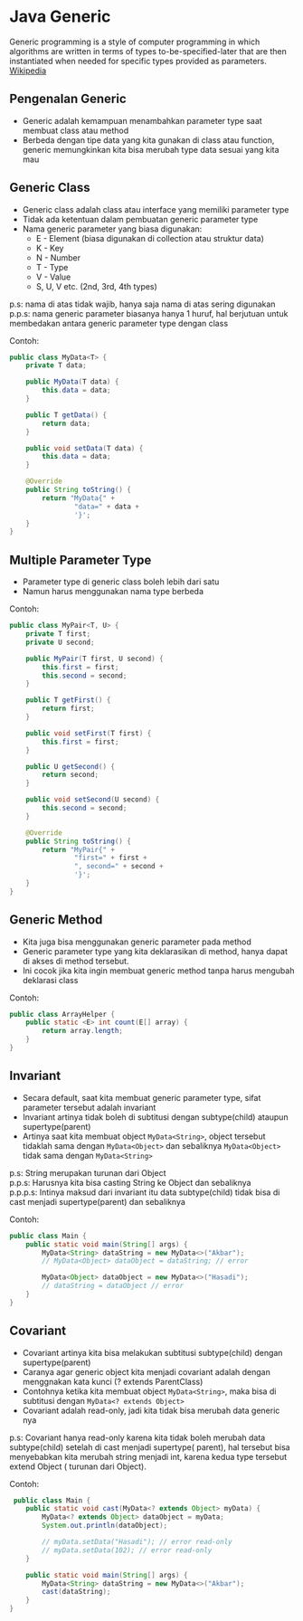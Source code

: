 # Java Generic

Generic programming is a style of computer programming in which algorithms are written in terms of types
to-be-specified-later that are then instantiated when needed for specific types provided as parameters.
[Wikipedia](https://en.wikipedia.org/wiki/Generic_programming)

## Pengenalan Generic

- Generic adalah kemampuan menambahkan parameter type saat membuat class atau method
- Berbeda dengan tipe data yang kita gunakan di class atau function, generic memungkinkan kita bisa merubah type data
  sesuai yang kita mau

## Generic Class

- Generic class adalah class atau interface yang memiliki parameter type
- Tidak ada ketentuan dalam pembuatan generic parameter type
- Nama generic parameter yang biasa digunakan:
    - E - Element (biasa digunakan di collection atau struktur data)
    - K - Key
    - N - Number
    - T - Type
    - V - Value
    - S, U, V etc. (2nd, 3rd, 4th types)

p.s: nama di atas tidak wajib, hanya saja nama di atas sering digunakan  
p.p.s: nama generic parameter biasanya hanya 1 huruf, hal berjutuan untuk membedakan antara generic parameter type
dengan class

Contoh:

```java
public class MyData<T> {
    private T data;

    public MyData(T data) {
        this.data = data;
    }

    public T getData() {
        return data;
    }

    public void setData(T data) {
        this.data = data;
    }

    @Override
    public String toString() {
        return "MyData{" +
                "data=" + data +
                '}';
    }
}
```

## Multiple Parameter Type

- Parameter type di generic class boleh lebih dari satu
- Namun harus menggunakan nama type berbeda

Contoh:

```java
public class MyPair<T, U> {
    private T first;
    private U second;

    public MyPair(T first, U second) {
        this.first = first;
        this.second = second;
    }

    public T getFirst() {
        return first;
    }

    public void setFirst(T first) {
        this.first = first;
    }

    public U getSecond() {
        return second;
    }

    public void setSecond(U second) {
        this.second = second;
    }

    @Override
    public String toString() {
        return "MyPair{" +
                "first=" + first +
                ", second=" + second +
                '}';
    }
}
```

## Generic Method

- Kita juga bisa menggunakan generic parameter pada method
- Generic parameter type yang kita deklarasikan di method, hanya dapat di akses di method tersebut.
- Ini cocok jika kita ingin membuat generic method tanpa harus mengubah deklarasi class

Contoh:

```java
public class ArrayHelper {
    public static <E> int count(E[] array) {
        return array.length;
    }
}
```

## Invariant

- Secara default, saat kita membuat generic parameter type, sifat parameter tersebut adalah invariant
- Invariant artinya tidak boleh di subtitusi dengan subtype(child) ataupun supertype(parent)
- Artinya saat kita membuat object ```MyData<String>```, object tersebut tidaklah sama dengan ```MyData<Object>``` dan
  sebaliknya  ```MyData<Object>``` tidak sama dengan ```MyData<String>```

p.s: String merupakan turunan dari Object  
p.p.s: Harusnya kita bisa casting String ke Object dan sebaliknya  
p.p.p.s: Intinya maksud dari invariant itu data subtype(child) tidak bisa di cast menjadi supertype(parent) dan
sebaliknya

Contoh:

```java
public class Main {
    public static void main(String[] args) {
        MyData<String> dataString = new MyData<>("Akbar");
        // MyData<Object> dataObject = dataString; // error

        MyData<Object> dataObject = new MyData<>("Hasadi");
        // dataString = dataObject // error
    }
}
```

## Covariant

- Covariant artinya kita bisa melakukan subtitusi subtype(child) dengan supertype(parent)
- Caranya agar generic object kita menjadi covariant adalah dengan menggnakan kata kunci (? extends ParentClass)
- Contohnya ketika kita membuat object ```MyData<String>```, maka bisa di subtitusi
  dengan ```MyData<? extends Object>```
- Covariant adalah read-only, jadi kita tidak bisa merubah data generic nya

p.s: Covariant hanya read-only karena kita tidak boleh merubah data subtype(child) setelah di cast menjadi supertype(
parent), hal tersebut bisa menyebabkan kita merubah string menjadi int, karena kedua type tersebut extend Object (
turunan dari Object).

Contoh:

```java
 public class Main {
    public static void cast(MyData<? extends Object> myData) {
        MyData<? extends Object> dataObject = myData;
        System.out.println(dataObject);

        // myData.setData("Hasadi"); // error read-only
        // myData.setData(102); // error read-only
    }

    public static void main(String[] args) {
        MyData<String> dataString = new MyData<>("Akbar");
        cast(dataString);
    }
}
```